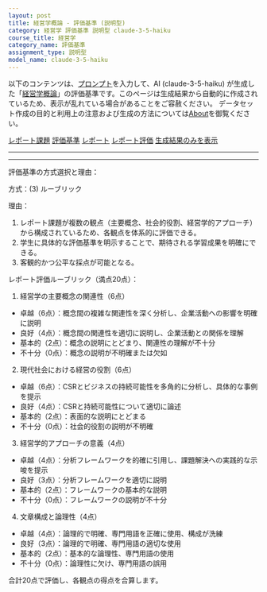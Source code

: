 ```yaml
---
layout: post
title: 経営学概論 - 評価基準 (説明型)
category: 経営学 評価基準 説明型 claude-3-5-haiku
course_title: 経営学
category_name: 評価基準
assignment_type: 説明型
model_name: claude-3-5-haiku
---
```


以下のコンテンツは、[プロンプト](http://127.0.0.1:8000/generated/経営学/claude-3-5-haiku/prompt_評価基準-説明型.md)を入力して、AI (claude-3-5-haiku) が生成した「[経営学概論](/contents/経営学/)」の評価基準です。このページは生成結果から自動的に作成されているため、表示が乱れている場合があることをご容赦ください。
データセット作成の目的と利用上の注意および生成の方法については[About](/About)を御覧ください。

[レポート課題](../レポート課題-説明型)
[評価基準](../評価基準-説明型)
[レポート](../レポート-説明型)
[レポート評価](../レポート評価-説明型)
[生成結果のみを表示](http://127.0.0.1:8000/generated/経営学/claude-3-5-haiku/評価基準-説明型.md)
  

***
***
  
評価基準の方式選択と理由：

方式：(3) ルーブリック

理由：
1. レポート課題が複数の観点（主要概念、社会的役割、経営学的アプローチ）から構成されているため、各観点を体系的に評価できる。
2. 学生に具体的な評価基準を明示することで、期待される学習成果を明確にできる。
3. 客観的かつ公平な採点が可能となる。

レポート評価ルーブリック（満点20点）：

1. 経営学の主要概念の関連性（6点）
- 卓越（6点）：概念間の複雑な関連性を深く分析し、企業活動への影響を明確に説明
- 良好（4点）：概念間の関連性を適切に説明し、企業活動との関係を理解
- 基本的（2点）：概念の説明にとどまり、関連性の理解が不十分
- 不十分（0点）：概念の説明が不明確または欠如

2. 現代社会における経営の役割（6点）
- 卓越（6点）：CSRとビジネスの持続可能性を多角的に分析し、具体的な事例を提示
- 良好（4点）：CSRと持続可能性について適切に論述
- 基本的（2点）：表面的な説明にとどまる
- 不十分（0点）：社会的役割の説明が不明確

3. 経営学的アプローチの意義（4点）
- 卓越（4点）：分析フレームワークを的確に引用し、課題解決への実践的な示唆を提示
- 良好（3点）：分析フレームワークを適切に説明
- 基本的（2点）：フレームワークの基本的な説明
- 不十分（0点）：フレームワークの説明が不十分

4. 文章構成と論理性（4点）
- 卓越（4点）：論理的で明確、専門用語を正確に使用、構成が洗練
- 良好（3点）：論理的で明確、専門用語の適切な使用
- 基本的（2点）：基本的な論理性、専門用語の使用
- 不十分（0点）：論理性に欠け、専門用語の誤用

合計20点で評価し、各観点の得点を合算します。
